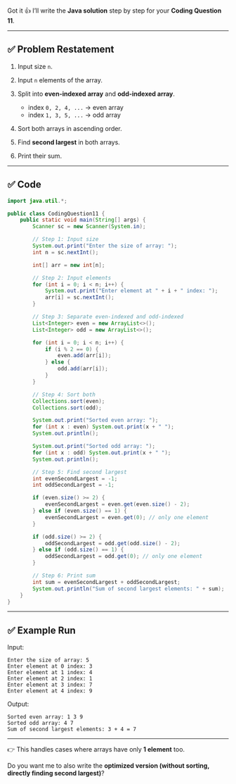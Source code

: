 Got it 👍
I’ll write the **Java solution** step by step for your **Coding Question 11**.

---

## ✅ Problem Restatement

1. Input size `n`.
2. Input `n` elements of the array.
3. Split into **even-indexed array** and **odd-indexed array**.

   * index `0, 2, 4, ...` → even array
   * index `1, 3, 5, ...` → odd array
4. Sort both arrays in ascending order.
5. Find **second largest** in both arrays.
6. Print their sum.

---

## ✅ Code

```java
import java.util.*;

public class CodingQuestion11 {
    public static void main(String[] args) {
        Scanner sc = new Scanner(System.in);

        // Step 1: Input size
        System.out.print("Enter the size of array: ");
        int n = sc.nextInt();

        int[] arr = new int[n];

        // Step 2: Input elements
        for (int i = 0; i < n; i++) {
            System.out.print("Enter element at " + i + " index: ");
            arr[i] = sc.nextInt();
        }

        // Step 3: Separate even-indexed and odd-indexed
        List<Integer> even = new ArrayList<>();
        List<Integer> odd = new ArrayList<>();

        for (int i = 0; i < n; i++) {
            if (i % 2 == 0) {
                even.add(arr[i]);
            } else {
                odd.add(arr[i]);
            }
        }

        // Step 4: Sort both
        Collections.sort(even);
        Collections.sort(odd);

        System.out.print("Sorted even array: ");
        for (int x : even) System.out.print(x + " ");
        System.out.println();

        System.out.print("Sorted odd array: ");
        for (int x : odd) System.out.print(x + " ");
        System.out.println();

        // Step 5: Find second largest
        int evenSecondLargest = -1;
        int oddSecondLargest = -1;

        if (even.size() >= 2) {
            evenSecondLargest = even.get(even.size() - 2);
        } else if (even.size() == 1) {
            evenSecondLargest = even.get(0); // only one element
        }

        if (odd.size() >= 2) {
            oddSecondLargest = odd.get(odd.size() - 2);
        } else if (odd.size() == 1) {
            oddSecondLargest = odd.get(0); // only one element
        }

        // Step 6: Print sum
        int sum = evenSecondLargest + oddSecondLargest;
        System.out.println("Sum of second largest elements: " + sum);
    }
}
```

---

## ✅ Example Run

Input:

```
Enter the size of array: 5
Enter element at 0 index: 3
Enter element at 1 index: 4
Enter element at 2 index: 1
Enter element at 3 index: 7
Enter element at 4 index: 9
```

Output:

```
Sorted even array: 1 3 9
Sorted odd array: 4 7
Sum of second largest elements: 3 + 4 = 7
```

---

👉 This handles cases where arrays have only **1 element** too.

Do you want me to also write the **optimized version (without sorting, directly finding second largest)**?
